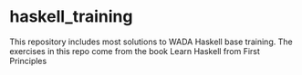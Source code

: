 # haskell_training
This repository includes most solutions to WADA Haskell base training. The exercises in this repo come from the book Learn Haskell from First Principles
